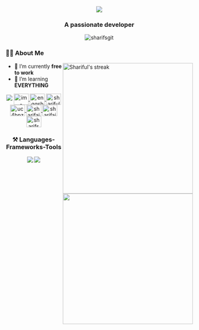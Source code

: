 <h1 align="center">
    <img src="https://readme-typing-svg.herokuapp.com/?font=Righteous&size=35&center=true&vCenter=true&width=500&height=70&duration=4000&lines=Hello+programmer!+👋;+I+am+Shariful+Islam!;" />
</h1>

<h3 align="center">A passionate developer</h3> 
<p align="center"> <img src="https://komarev.com/ghpvc/?username=sharifsgit&label=Profile%20views&color=0e75b6&style=flat" alt="sharifsgit" /> </p> 

<h3>👩‍💻  About Me </h3>
<p> <a href="https://github.com/SHARIFsGIT/github-readme-streak-stats"> <img align="right" width="350"  title="🔥 Get streak stats for your profile at git.io/streak-stats" alt="Shariful's streak" src="https://github-readme-streak-stats.herokuapp.com/?user=SHARIFsGIT&theme=black-ice&hide_border=true&stroke=0000&background=060A0CD0"/></a> </p>


- 🔭 I’m currently **free to work** 
- 🌱 I’m learning **EVERYTHING**


<div style="text-align: center;"> 
  <a href="mailto:sharifaiub15@gmail.com" style="text-decoration: none;">
    <img src="https://img.shields.io/badge/Gmail-333333?style=for-the-badge&logo=gmail&logoColor=red" />
  </a>
  <a href="https://linkedin.com/in/im-shariful-islam" target="_blank">
    <img align="center" src="https://raw.githubusercontent.com/rahuldkjain/github-profile-readme-generator/master/src/images/icons/Social/linked-in-alt.svg" alt="im-shariful-islam" height="30" width="40" />
  </a> 
  <a href="https://fb.com/enggsharif" target="_blank">
    <img align="center" src="https://raw.githubusercontent.com/rahuldkjain/github-profile-readme-generator/master/src/images/icons/Social/facebook.svg" alt="enggsharif" height="30" width="40" />
  </a> 
  <a href="https://instagram.com/shariful_islam_1994" target="_blank">
    <img align="center" src="https://raw.githubusercontent.com/rahuldkjain/github-profile-readme-generator/master/src/images/icons/Social/instagram.svg" alt="shariful_islam_1994" height="30" width="40" />
  </a> 
  <a href="https://www.youtube.com/c/uc4bpzhe2yy87sbyvt_0wa4q" target="_blank">
    <img align="center" src="https://raw.githubusercontent.com/rahuldkjain/github-profile-readme-generator/master/src/images/icons/Social/youtube.svg" alt="uc4bpzhe2yy87sbyvt_0wa4q" height="30" width="40" />
  </a> 
  <a href="https://www.hackerrank.com/sharifaiub15" target="_blank">
    <img align="center" src="https://raw.githubusercontent.com/rahuldkjain/github-profile-readme-generator/master/src/images/icons/Social/hackerrank.svg" alt="sharifaiub15" height="30" width="40" />
  </a> 
  <a href="https://codeforces.com/profile/sharifaiub15" target="_blank">
    <img align="center" src="https://raw.githubusercontent.com/rahuldkjain/github-profile-readme-generator/master/src/images/icons/Social/codeforces.svg" alt="sharifaiub15" height="30" width="40" />
  </a> 
  <a href="https://www.leetcode.com/sharifsgit" target="_blank">
    <img align="center" src="https://raw.githubusercontent.com/rahuldkjain/github-profile-readme-generator/master/src/images/icons/Social/leet-code.svg" alt="sharifsgit" height="30" width="40" />
  </a> 
</div>



<h3 align="center">⚒️ Languages-Frameworks-Tools </h3>
<p> <img align="right" width="350" src="https://github-readme-stats.vercel.app/api?username=SHARIFsGIT&theme=dracula&hide_border=false&include_all_commits=false&count_private=true"/> </p>

<div align="center">
    <img src="https://skillicons.dev/icons?i=arduino,autocad,aws,bootstrap,c,cpp,css,discord,django,docker,fastapi,figma,firebase,github,gitlab,heroku,html,js,linux" />
    <img src="https://skillicons.dev/icons?i=materialui,matlab,mongodb,mysql,netlify,nextjs,nodejs,opencv,postgres,postman,pycharm,py,react,redux,ros,sass,ts,ubuntu,vite" /><br>
</div>
